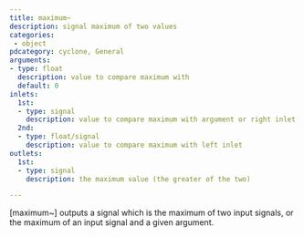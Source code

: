 ```yaml
---
title: maximum~
description: signal maximum of two values
categories:
 - object
pdcategory: cyclone, General
arguments:
- type: float
  description: value to compare maximum with
  default: 0
inlets:
  1st:
  - type: signal
    description: value to compare maximum with argument or right inlet
  2nd:
  - type: float/signal
    description: value to compare maximum with left inlet
outlets:
  1st:
  - type: signal
    description: the maximum value (the greater of the two)

---
```


[maximum~] outputs a signal which is the maximum of two input signals, or the maximum of an input signal and a given argument.


